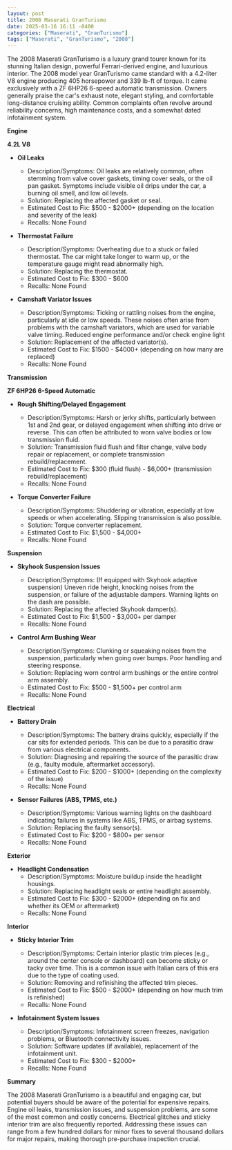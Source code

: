 ```yaml
---
layout: post
title: 2008 Maserati GranTurismo
date: 2025-03-16 16:11 -0400
categories: ["Maserati", "GranTurismo"]
tags: ["Maserati", "GranTurismo", "2008"]
---
```

The 2008 Maserati GranTurismo is a luxury grand tourer known for its stunning Italian design, powerful Ferrari-derived engine, and luxurious interior. The 2008 model year GranTurismo came standard with a 4.2-liter V8 engine producing 405 horsepower and 339 lb-ft of torque. It came exclusively with a ZF 6HP26 6-speed automatic transmission. Owners generally praise the car's exhaust note, elegant styling, and comfortable long-distance cruising ability. Common complaints often revolve around reliability concerns, high maintenance costs, and a somewhat dated infotainment system.

**Engine**

**4.2L V8**

* **Oil Leaks**
    * Description/Symptoms: Oil leaks are relatively common, often stemming from valve cover gaskets, timing cover seals, or the oil pan gasket. Symptoms include visible oil drips under the car, a burning oil smell, and low oil levels.
    * Solution: Replacing the affected gasket or seal.
    * Estimated Cost to Fix: $500 - $2000+ (depending on the location and severity of the leak)
    * Recalls: None Found

* **Thermostat Failure**
    * Description/Symptoms: Overheating due to a stuck or failed thermostat. The car might take longer to warm up, or the temperature gauge might read abnormally high.
    * Solution: Replacing the thermostat.
    * Estimated Cost to Fix: $300 - $600
    * Recalls: None Found

* **Camshaft Variator Issues**
    * Description/Symptoms: Ticking or rattling noises from the engine, particularly at idle or low speeds. These noises often arise from problems with the camshaft variators, which are used for variable valve timing. Reduced engine performance and/or check engine light
    * Solution: Replacement of the affected variator(s).
    * Estimated Cost to Fix: $1500 - $4000+ (depending on how many are replaced)
    * Recalls: None Found

**Transmission**

**ZF 6HP26 6-Speed Automatic**

* **Rough Shifting/Delayed Engagement**
    * Description/Symptoms: Harsh or jerky shifts, particularly between 1st and 2nd gear, or delayed engagement when shifting into drive or reverse. This can often be attributed to worn valve bodies or low transmission fluid.
    * Solution: Transmission fluid flush and filter change, valve body repair or replacement, or complete transmission rebuild/replacement.
    * Estimated Cost to Fix: $300 (fluid flush) - $6,000+ (transmission rebuild/replacement)
    * Recalls: None Found

* **Torque Converter Failure**
    * Description/Symptoms: Shuddering or vibration, especially at low speeds or when accelerating. Slipping transmission is also possible.
    * Solution: Torque converter replacement.
    * Estimated Cost to Fix: $1,500 - $4,000+
    * Recalls: None Found

**Suspension**

* **Skyhook Suspension Issues**
    * Description/Symptoms: (If equipped with Skyhook adaptive suspension) Uneven ride height, knocking noises from the suspension, or failure of the adjustable dampers. Warning lights on the dash are possible.
    * Solution: Replacing the affected Skyhook damper(s).
    * Estimated Cost to Fix: $1,500 - $3,000+ per damper
    * Recalls: None Found

* **Control Arm Bushing Wear**
    * Description/Symptoms: Clunking or squeaking noises from the suspension, particularly when going over bumps. Poor handling and steering response.
    * Solution: Replacing worn control arm bushings or the entire control arm assembly.
    * Estimated Cost to Fix: $500 - $1,500+ per control arm
    * Recalls: None Found

**Electrical**

* **Battery Drain**
    * Description/Symptoms: The battery drains quickly, especially if the car sits for extended periods. This can be due to a parasitic draw from various electrical components.
    * Solution: Diagnosing and repairing the source of the parasitic draw (e.g., faulty module, aftermarket accessory).
    * Estimated Cost to Fix: $200 - $1000+ (depending on the complexity of the issue)
    * Recalls: None Found

* **Sensor Failures (ABS, TPMS, etc.)**
    * Description/Symptoms: Various warning lights on the dashboard indicating failures in systems like ABS, TPMS, or airbag systems.
    * Solution: Replacing the faulty sensor(s).
    * Estimated Cost to Fix: $200 - $800+ per sensor
    * Recalls: None Found

**Exterior**

* **Headlight Condensation**
    * Description/Symptoms: Moisture buildup inside the headlight housings.
    * Solution: Replacing headlight seals or entire headlight assembly.
    * Estimated Cost to Fix: $300 - $2000+ (depending on fix and whether its OEM or aftermarket)
    * Recalls: None Found

**Interior**

* **Sticky Interior Trim**
    * Description/Symptoms: Certain interior plastic trim pieces (e.g., around the center console or dashboard) can become sticky or tacky over time. This is a common issue with Italian cars of this era due to the type of coating used.
    * Solution: Removing and refinishing the affected trim pieces.
    * Estimated Cost to Fix: $500 - $2000+ (depending on how much trim is refinished)
    * Recalls: None Found

* **Infotainment System Issues**
    * Description/Symptoms: Infotainment screen freezes, navigation problems, or Bluetooth connectivity issues.
    * Solution: Software updates (if available), replacement of the infotainment unit.
    * Estimated Cost to Fix: $300 - $2000+
    * Recalls: None Found

**Summary**

The 2008 Maserati GranTurismo is a beautiful and engaging car, but potential buyers should be aware of the potential for expensive repairs. Engine oil leaks, transmission issues, and suspension problems, are some of the most common and costly concerns. Electrical glitches and sticky interior trim are also frequently reported. Addressing these issues can range from a few hundred dollars for minor fixes to several thousand dollars for major repairs, making thorough pre-purchase inspection crucial.

